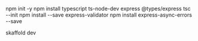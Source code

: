 npm init -y
npm install typescript ts-node-dev express @types/express
tsc --init
npm install --save express-validator
npm install express-async-errors --save

skaffold dev
